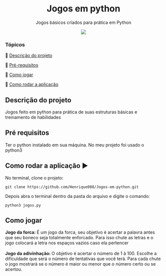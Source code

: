 <h1 align="center">Jogos em python </h1>
<p align="center">
Jogos básicos criados para prática em Python
</p>
<p align="center" >
<img src="http://img.shields.io/static/v1?label=STATUS&message=CONCLUIDO&color=RED&style=for-the-badge"/>
</p>

### Tópicos 

:small_blue_diamond: [Descrição do projeto](#descrição-do-projeto)

:small_blue_diamond: [Pré-requisitos](#pré-requisitos)

:small_blue_diamond: [Como jogar](#como-jogar)

:small_blue_diamond: [Como rodar a aplicação](#como-rodar-a-aplicação-arrow_forward)


## Descrição do projeto

Jogos feito em python para prática de suas estruturas básicas e treinamento de habilidades

## Pré requisitos

Ter o python instalado em sua máquina. No meu projeto foi usado o python3

## Como rodar a aplicação :arrow_forward:

No terminal, clone o projeto: 

```
git clone https://github.com/Henrique088/Jogos-em-python.git
```

Depois abra o terminal dentro da pasta do arquivo e digite o comando: 

```
python3 jogos.py

```

## Como jogar

<b>
  Jogo da forca: 
</b>
 É um jogo da forca, seu objetivo é acertar a palavra antes que seu boneco seja totalmente enforcado. Para isso chute as letras e o jogo colocará a letra nos espaços vazios caso ela pertencer 
<br> <br>
<b>
Jogo da adivinhação:
</b>
O objetivo é acertar o número de 1 à 100. Escolhe a dificuldade que será o número de tentativas que você terá. Para cada chute o jogo mostrará se o número é maior ou menor que o número certo ou se acertou.
